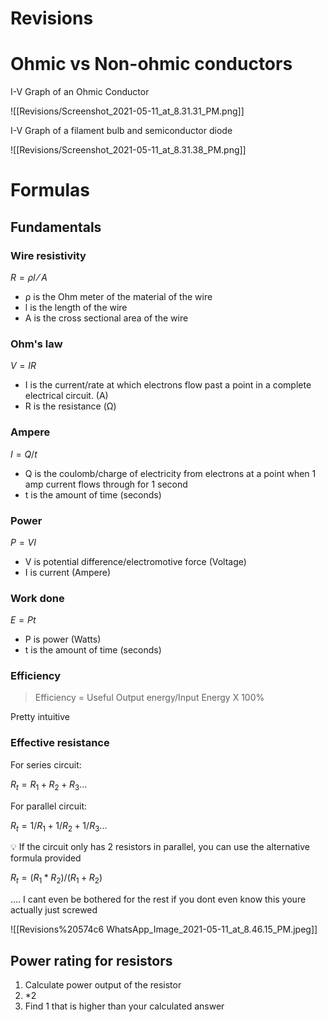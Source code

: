 # Revisions

# Ohmic vs Non-ohmic conductors

I-V Graph of an Ohmic Conductor

![[Revisions/Screenshot_2021-05-11_at_8.31.31_PM.png]]

I-V Graph of a filament bulb and semiconductor diode

![[Revisions/Screenshot_2021-05-11_at_8.31.38_PM.png]]

# Formulas

## Fundamentals

### Wire resistivity

$R = ρl⁄A$

- ρ is the Ohm meter of the material of the wire
- l is the length of the wire
- A is the cross sectional area of the wire

### Ohm's law

$V = IR$

- I is the current/rate at which electrons flow past a point in a complete electrical circuit. (A)
- R is the resistance (Ω)

### Ampere

$I = Q/t$

- Q is the coulomb/charge of electricity from electrons at a point when 1 amp current flows through for 1 second
- t is the amount of time (seconds)

### Power

$P = VI$

- V is potential difference/electromotive force (Voltage)
- I is current (Ampere)

### Work done

$E = Pt$

- P is power (Watts)
- t is the amount of time (seconds)

### Efficiency

> Efficiency = Useful Output energy/Input Energy X 100%
> 

Pretty intuitive

### Effective resistance

For series circuit:

$R_t = R_1 + R_2 + R_3...$

For parallel circuit:

$R_t = 1/R_1 + 1/R_2 + 1/R_3 ...$

<aside>
💡 If the circuit only has 2 resistors in parallel, you can use the alternative formula provided

</aside>

$R_t = (R_1 * R_2)/(R_1 + R_2)$

.... I cant even be bothered for the rest if you dont even know this youre actually just screwed

![[Revisions%20574c6 WhatsApp_Image_2021-05-11_at_8.46.15_PM.jpeg]]

## Power rating for resistors

1. Calculate power output of the resistor
2. *2
3. Find 1 that is higher than your calculated answer